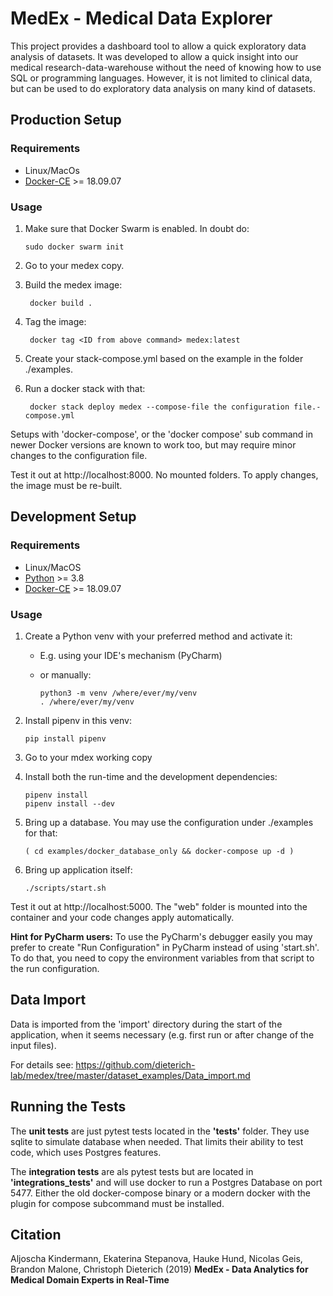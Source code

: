 # MedEx - Medical Data Explorer

This project provides a dashboard tool to allow a quick exploratory data analysis of datasets.
It was developed to allow a quick insight into our medical research-data-warehouse without the need of knowing how to use SQL or programming languages. 
However, it is not limited to clinical data, but can be used to do exploratory data analysis on many kind of datasets. 

## Production Setup

### Requirements

* Linux/MacOs
* [Docker-CE](https://docs.docker.com/install/) >= 18.09.07

### Usage

1. Make sure that Docker Swarm is enabled. In doubt do:

       sudo docker swarm init

2. Go to your medex copy.

3. Build the medex image:

        docker build .

4. Tag the image:

        docker tag <ID from above command> medex:latest

5. Create your stack-compose.yml based on the example in the folder ./examples.

6. Run a docker stack with that:

        docker stack deploy medex --compose-file the configuration file.-compose.yml

Setups with 'docker-compose', or the 'docker compose' sub command in newer
Docker versions are known to work too, but may require minor changes to
the configuration file.

Test it out at http://localhost:8000. No mounted folders. To apply changes, the image must be re-built. <br>

## Development Setup

### Requirements

* Linux/MacOS
* [Python](https://www.python.org/) >= 3.8
* [Docker-CE](https://docs.docker.com/install/) >= 18.09.07

### Usage

1. Create a Python venv with your preferred method and activate it:
   * E.g. using your IDE's mechanism (PyCharm)
   * or manually:

         python3 -m venv /where/ever/my/venv
         . /where/ever/my/venv

2. Install pipenv in this venv:

       pip install pipenv

3. Go to your mdex working copy

4. Install both the run-time and the development dependencies:

       pipenv install
       pipenv install --dev

5. Bring up a database. You may use the configuration under ./examples for that:

       ( cd examples/docker_database_only && docker-compose up -d )

6. Bring up application itself:

       ./scripts/start.sh
   

Test it out at http://localhost:5000. The "web" folder is mounted into the container and your code changes apply automatically.

**Hint for PyCharm users:** To use the PyCharm's debugger easily you may prefer
to create "Run Configuration" in PyCharm instead of using 'start.sh'. To do that,
you need to copy the environment variables from that script to the run configuration.

## Data Import

Data is imported from the 'import' directory during the start of the application,
when it seems necessary (e.g. first run or after change of the input files).

For details see: https://github.com/dieterich-lab/medex/tree/master/dataset_examples/Data_import.md

## Running the Tests

The **unit tests** are just pytest tests located in the **'tests'** folder. They use
sqlite to simulate database when needed. That limits their ability to test code,
which uses Postgres features.

The **integration tests** are als pytest tests but are located in **'integrations_tests'**
and will use docker to run a Postgres Database on port 5477. Either the old
docker-compose binary or a modern docker with the plugin for compose subcommand
must be installed.

## Citation

Aljoscha Kindermann, Ekaterina Stepanova, Hauke Hund, Nicolas Geis, Brandon Malone, Christoph Dieterich (2019) 
**MedEx - Data Analytics for Medical Domain Experts in Real-Time**
